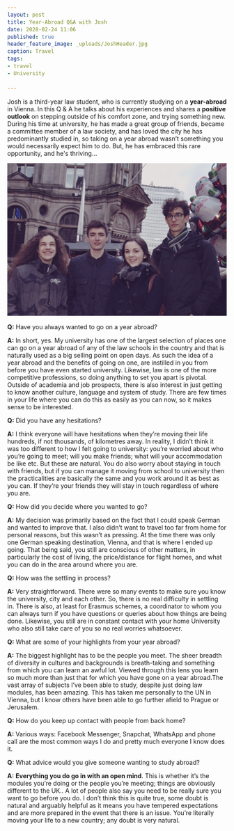 ```yaml
---
layout: post
title: Year-Abroad Q&A with Josh
date: 2020-02-24 11:06
published: true
header_feature_image: _uploads/JoshHeader.jpg
caption: Travel
tags:
- travel
- University

---
```

Josh is a third-year law student, who is currently studying on a **year-abroad** in Vienna. In this Q & A he talks about his experiences and shares a **positive outlook** on stepping outside of his comfort zone, and trying something new. During his time at university, he has made a great group of friends, became a committee member of a law society, and has loved the city he has predominantly studied in, so taking on a year abroad wasn’t something you would necessarily expect him to do. But, he has embraced this rare opportunity, and he's thriving...

[![Joshua, an old friend and year-abroad maestro (second on the left)](/_uploads/JoshuasFace.jpg)](/_uploads/JoshuasFace.jpg)

**Q:** Have you always wanted to go on a year abroad?

**A:** In short, yes. My university has one of the largest selection of places one can go on a year abroad of any of the law schools in the country and that is naturally used as a big selling point on open days. As such the idea of a year abroad and the benefits of going on one, are instilled in you from before you have even started university.
Likewise, law is one of the more competitive professions, so doing anything to set you apart is pivotal. Outside of academia and job prospects, there is also interest in just getting to know another culture, language and system of study. There are few times in your life where you can do this as easily as you can now, so it makes sense to be interested.


**Q:** Did you have any hesitations?

**A:** I think everyone will have hesitations when they’re moving their life hundreds, if not thousands, of kilometres away. In reality, I didn’t think it was too different to how I felt going to university: you’re worried about who you’re going to meet; will you make friends; what will your accommodation be like etc. But these are natural. You do also worry about staying in touch with friends, but if you can manage it moving from school to university then the practicalities are basically the same and you work around it as best as you can. If they’re your friends they will stay in touch regardless of where you are.


**Q:** How did you decide where you wanted to go?

**A:** My decision was primarily based on the fact that I could speak German and wanted to improve that. I also didn’t want to travel too far from home for personal reasons, but this wasn’t as pressing. At the time there was only one German speaking destination, Vienna, and that is where I ended up going. That being said, you still are conscious of other matters, in particularly the cost of living, the price/distance for flight homes, and what you can do in the area around where you are.


**Q:** How was the settling in process?

**A:** Very straightforward. There were so many events to make sure you know the university, city and each other. So, there is no real difficulty in settling in. There is also, at least for Erasmus schemes, a coordinator to whom you can always turn if you have questions or queries about how things are being done. Likewise, you still are in constant contact with your home University who also still take care of you so no real worries whatsoever.


**Q:** What are some of your highlights from your year abroad?

**A:** The biggest highlight has to be the people you meet. The sheer breadth of diversity in cultures and backgrounds is breath-taking and something from which you can learn an awful lot. Viewed through this lens you learn so much more than just that for which you have gone on a year abroad.The vast array of subjects I’ve been able to study, despite just doing law modules, has been amazing. This has taken me personally to the UN in Vienna, but I know others have been able to go further afield to Prague or Jerusalem.


**Q:**  How do you keep up contact with people from back home?

**A:** Various ways: Facebook Messenger, Snapchat, WhatsApp and phone call are the most common ways I do and pretty much everyone I know does it.


**Q:** What advice would you give someone wanting to study abroad?

**A:** **Everything you do go in with an open mind**. This is whether it’s the modules you’re doing or the people you’re meeting; things are obviously different to the UK.. A lot of people also say you need to be really sure you want to go before you do. I don’t think this is quite true, some doubt is natural and arguably helpful as it means you have tempered expectations and are more prepared in the event that there is an issue. You’re literally moving your life to a new country; any doubt is very natural.
